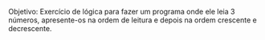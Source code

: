 Objetivo: Exercício de lógica para fazer um programa onde ele leia 3 números, apresente-os na ordem de leitura e depois na ordem crescente e decrescente.
